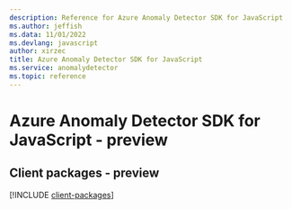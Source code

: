 ```yaml
---
description: Reference for Azure Anomaly Detector SDK for JavaScript
ms.author: jeffish
ms.data: 11/01/2022
ms.devlang: javascript
author: xirzec
title: Azure Anomaly Detector SDK for JavaScript
ms.service: anomalydetector
ms.topic: reference
---
```

# Azure Anomaly Detector SDK for JavaScript - preview

## Client packages - preview
[!INCLUDE [client-packages](anomaly-detector-client-index.md)]